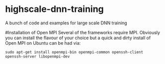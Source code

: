 # highscale-dnn-training
A bunch of code and examples for large scale DNN training

#Installation of Open MPI
Several of the frameworks require MPI. Obviously you can install the flavour of your choice but a quick and dirty install of Open MPI on Ubuntu can be had via:
```
sudo apt-get install openmpi-bin openmpi-common openssh-client openssh-server libopenmpi-dev
```
